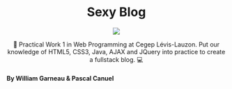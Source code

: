   <h1 align="center">Sexy Blog</h1> 
  <p align="center">
  <img src="https://img.shields.io/badge/License-MIT-blue.svg">
  </p>


<p align="center">🕺 Practical Work 1 in Web Programming at Cegep Lévis-Lauzon. Put our knowledge of HTML5, CSS3, Java, AJAX and JQuery into practice to create a fullstack blog. 💻 </p>

#### By William Garneau & Pascal Canuel
